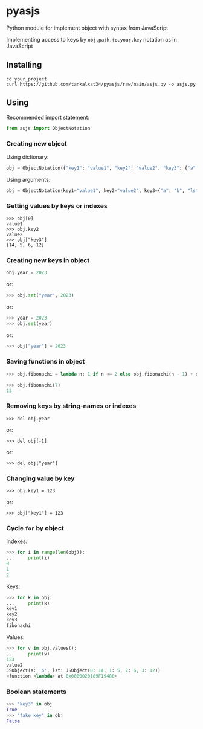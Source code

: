 # pyasjs
 Python module for implement object with syntax from JavaScript

Implementing access to keys by `obj.path.to.your.key` notation as in JavaScript

## Installing

```
cd your_project
curl https://github.com/tankalxat34/pyasjs/raw/main/asjs.py -o asjs.py
```

## Using

Recommended import statement:

```py
from asjs import ObjectNotation
```

### Creating new object

Using dictionary:

```py
obj = ObjectNotation({"key1": "value1", "key2": "value2", "key3": {"a": "b", "lst": [14, 5, 6, 12]}})
```

Using arguments:

```py
obj = ObjectNotation(key1="value1", key2="value2", key3={"a": "b", "lst": [14, 5, 6, 12]})
```
### Getting values by keys or indexes
    >>> obj[0]
    value1
    >>> obj.key2
    value2
    >>> obj["key3"]
    [14, 5, 6, 12]

### Creating new keys in object
```py
obj.year = 2023
```

or:

```py
>>> obj.set("year", 2023)
```

or:

```py
>>> year = 2023
>>> obj.set(year)
```

or:

```py
>>> obj["year"] = 2023
```
### Saving functions in object
```py
>>> obj.fibonachi = lambda n: 1 if n <= 2 else obj.fibonachi(n - 1) + obj.fibonachi(n - 2)

>>> obj.fibonachi(7)
13
```

### Removing keys by string-names or indexes
    >>> del obj.year

or:
    
    >>> del obj[-1]

or:

    >>> del obj["year"]

### Changing value by key
    >>> obj.key1 = 123

or:

    >>> obj["key1"] = 123

### Cycle `for` by object

Indexes:
```py
>>> for i in range(len(obj)):
...     print(i)
0
1
2
```

Keys:
```py
>>> for k in obj:
...     print(k)
key1
key2
key3
fibonachi
```

Values:
```py
>>> for v in obj.values():
...     print(v)
123
value2
JSObject(a: 'b', lst: JSObject(0: 14, 1: 5, 2: 6, 3: 12))
<function <lambda> at 0x0000020189F19480>
```

### Boolean statements
```py
>>> "key3" in obj
True
>>> "fake_key" in obj
False
```